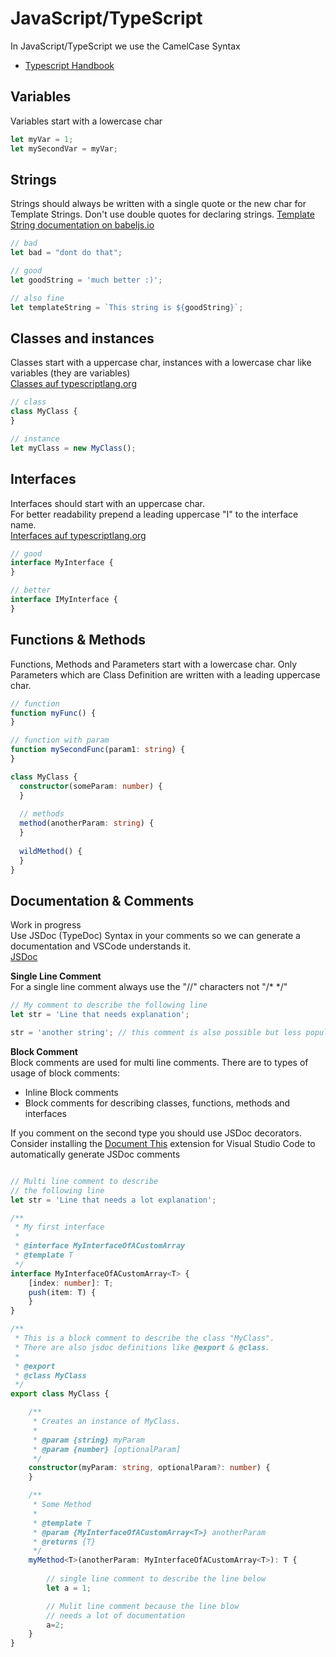 # JavaScript/TypeScript
In JavaScript/TypeScript we use the CamelCase Syntax    
* [Typescript Handbook](http://www.typescriptlang.org/docs/)

## Variables
Variables start with a lowercase char
```typescript
let myVar = 1;
let mySecondVar = myVar;
```
## Strings
Strings should always be written with a single quote or the new char for Template Strings.
Don't use double quotes for declaring strings.
[Template String documentation on babeljs.io](https://babeljs.io/docs/learn-es2015/#template-strings)
```typescript
// bad
let bad = "dont do that";

// good
let goodString = 'much better :)';

// also fine
let templateString = `This string is ${goodString}`;
```

## Classes and instances  
Classes start with a uppercase char, instances with a lowercase char like variables (they are variables)    
[Classes auf typescriptlang.org](http://www.typescriptlang.org/docs/handbook/classes.html)
```typescript
// class
class MyClass {
}

// instance
let myClass = new MyClass();
```

## Interfaces
Interfaces should start with an uppercase char.   
For better readability prepend a leading uppercase "I" to the interface name.    
[Interfaces auf typescriptlang.org](http://www.typescriptlang.org/docs/handbook/interfaces.html)
```typescript
// good
interface MyInterface {
}

// better
interface IMyInterface {
}
```

## Functions & Methods
Functions, Methods and Parameters start with a lowercase char.
Only Parameters which are Class Definition are written with a leading uppercase char.
```typescript
// function
function myFunc() {
}

// function with param
function mySecondFunc(param1: string) {
}

class MyClass {
  constructor(someParam: number) {
  }
  
  // methods  
  method(anotherParam: string) {
  }
  
  wildMethod() {
  }
}
```

## Documentation & Comments    
Work in progress    
Use JSDoc (TypeDoc) Syntax in your comments so we can generate a documentation and VSCode understands it.   
[JSDoc](http://usejsdoc.org/)

**Single Line Comment**   
For a single line comment always use the "//" characters not "/* */"
```typescript
// My comment to describe the following line
let str = 'Line that needs explanation';

str = 'another string'; // this comment is also possible but less popular
```

**Block Comment**   
Block comments are used for multi line comments. There are to types of usage of block comments:
* Inline Block comments
* Block comments for describing classes, functions, methods and interfaces

If you comment on the second type you should use JSDoc decorators.     
Consider installing the [Document This](https://marketplace.visualstudio.com/items?itemName=joelday.docthis) extension for Visual Studio Code to automatically generate JSDoc comments
```typescript

// Multi line comment to describe
// the following line
let str = 'Line that needs a lot explanation';

/**
 * My first interface
 * 
 * @interface MyInterfaceOfACustomArray
 * @template T
 */
interface MyInterfaceOfACustomArray<T> {
    [index: number]: T;
    push(item: T) {
    }
}

/**
 * This is a block comment to describe the class "MyClass".
 * There are also jsdoc definitions like @export & @class.
 * 
 * @export
 * @class MyClass
 */
export class MyClass {

    /**
     * Creates an instance of MyClass.
     * 
     * @param {string} myParam
     * @param {number} [optionalParam]
     */
    constructor(myParam: string, optionalParam?: number) {
    }

    /**
     * Some Method
     * 
     * @template T
     * @param {MyInterfaceOfACustomArray<T>} anotherParam
     * @returns {T}
     */
    myMethod<T>(anotherParam: MyInterfaceOfACustomArray<T>): T {
        
        // single line comment to describe the line below 
        let a = 1;

        // Mulit line comment because the line blow
        // needs a lot of documentation
        a=2;
    }
}

```
